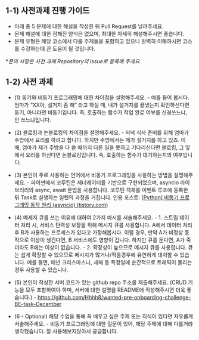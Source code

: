 ## 1-1) 사전과제 진행 가이드

- 아래 총 5 문제에 대한 해설을 작성한 뒤 Pull Request를 날려주세요.
- 문제 해설에 대한 정해진 양식은 없으며, 최대한 자세히 해설해주시면 좋습니다.
- 문제 유형은 해당 코스에서 다룰 주제들을 포함하고 있으니 완벽히 이해하시면 코스를 수강하는데 큰 도움이 될 것입니다.

**문의 사항은 사전 과제 Repository의 Issue로 등록해 주세요.*
  


## 1-2) 사전 과제

- (1) 동기와 비동기 프로그래밍에 대한 차이점을 설명해주세요.
      - 예를 들어 봅시다. 엄마가 “XX아, 설거지 좀 해” 라고 하실 때, 내가 설거지를 끝냈는지 확인하신다면 동기, 아니라면 비동기입니다.  즉, 호출하는 함수가 작업 완료 여부를 신경쓰느냐, 안 쓰느냐입니다. 
      
- (2) 블로킹과 논블로킹의 차이점을 설명해주세요.
      - 저녁 식사 준비를 위해 엄마가 주방에서 요리를 하려고 합니다. 하지만 주방에서는 제가 설거지를 하고 있죠. 이 때, 엄마가 제가 주방을 다 쓸 때까지 다른 일을 못하고 기다리신다면 블로킹, 그 옆에서 요리를 하신다면 논블로킹입니다. 즉, 호출하는 함수가 대기하는지의 여부입니다.

- (3) 본인이 주로 사용하는 언어에서 비동기 프로그래밍을 사용하는 방법을 설명해주세요.
      - 파이썬에서 코루틴은 제너레이터를 기반으로 구현되었으며, asyncio 라이브러리와 async, await 문법을 사용합니다. 코루틴 객체를 이벤트 루프에 등록한 뒤 Task로 실행하는 일련의 과정을 거칩니다. 인용 포스트: [[Python] 비동기 프로그래밍 동작 원리 (asyncio) (tistory.com)](https://it-eldorado.tistory.com/159)
      
- (4) 메세지 큐를 쓰는 이유에 대하여 2가지 예시를 서술해주세요.
      - 1. 스트림 데이터 처리 시, 서비스 탄력성 보장을 위해 메시지 큐를 사용합니다. 
A에서 데이터 처리 후 B가 사용하는 프로세스가 있다고 가정해봅시다. 이럴 경우, 만약 A가 비정상 동작으로 이상이 생긴다면, B 서비스에도 영향이 갑니다. 하지만 큐를 둔다면, A가 죽더라도 B에는 이상이 없습니다. 
      - 2. 확장성이 높으므로 메시지 큐를 사용합니다.
큐는 쉽게 확장할 수 있으므로 메시지가 많거나/적을경우에 유연하게 대처할 수 있습니다. 예를 들면, 매년 크리스마스나, 새해 등 특정일에 순간적으로 트래픽이 몰리는 경우 사용할 수 있습니다.

- (5) 본인이 작성한 서버 코드가 있는 github repo 주소를 제출해주세요. (CRUD 기능을 모두 포함하여야 하며, 서버에 대한 설명을 README에 작성해주시면 더욱 좋습니다.) 
      - https://github.com/Hhhh8/wanted-pre-onboarding-challenge-BE-task-December
      
- (6 - Optional) 해당 수업을 통해 꼭 배우고 싶은 주제 또는 지식이 있다면 자유롭게 서술해주세요.
      - 비동기 프로그래밍에 대한 질문이 있어, 해당 주제에 대해 다룰거라 생각했습니다. 잘 사용해보지않아서 궁금합니다. 
